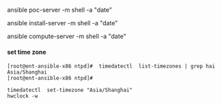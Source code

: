 
ansible poc-server -m shell -a "date"


ansible install-server -m shell -a "date"

ansible compute-server -m shell -a "date"


#### set time zone
``` shell
[root@ent-ansible-x86 ntpd]#  timedatectl  list-timezones | grep hai
Asia/Shanghai
[root@ent-ansible-x86 ntpd]#

timedatectl  set-timezone "Asia/Shanghai"
hwclock -w
```
